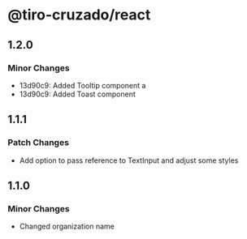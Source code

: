 # @tiro-cruzado/react

## 1.2.0

### Minor Changes

- 13d90c9: Added Tooltip component a
- 13d90c9: Added Toast component

## 1.1.1

### Patch Changes

- Add option to pass reference to TextInput and adjust some styles

## 1.1.0

### Minor Changes

- Changed organization name
